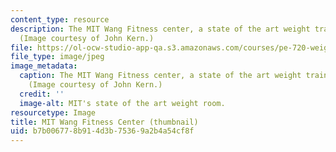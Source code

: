 ```yaml
---
content_type: resource
description: The MIT Wang Fitness center, a state of the art weight training facility.
  (Image courtesy of John Kern.)
file: https://ol-ocw-studio-app-qa.s3.amazonaws.com/courses/pe-720-weight-training-spring-2006/b7b006778b914d3b75369a2b4a54cf8f_pe-720s06-th.jpg
file_type: image/jpeg
image_metadata:
  caption: The MIT Wang Fitness center, a state of the art weight training facility.
    (Image courtesy of John Kern.)
  credit: ''
  image-alt: MIT's state of the art weight room.
resourcetype: Image
title: MIT Wang Fitness Center (thumbnail)
uid: b7b00677-8b91-4d3b-7536-9a2b4a54cf8f
---
```

